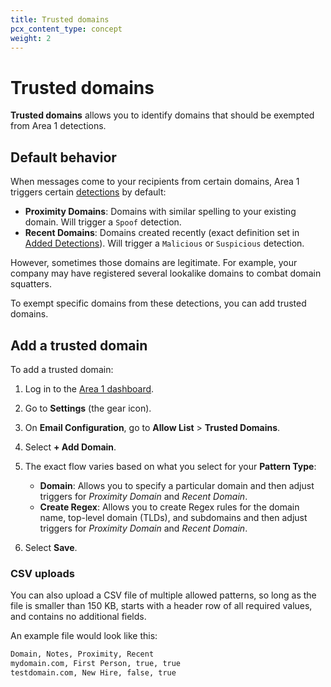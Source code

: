 ```yaml
---
title: Trusted domains
pcx_content_type: concept
weight: 2
---
```


# Trusted domains

**Trusted domains** allows you to identify domains that should be exempted from Area 1 detections.

## Default behavior

When messages come to your recipients from certain domains, Area 1 triggers certain [detections](/email-security/reference/dispositions-and-attributes/) by default:

- **Proximity Domains**: Domains with similar spelling to your existing domain. Will trigger a `Spoof` detection.
- **Recent Domains**: Domains created recently (exact definition set in [Added Detections](/email-security/email-configuration/enhanced-detections/added-detections/)). Will trigger a `Malicious` or `Suspicious` detection.

However, sometimes those domains are legitimate. For example, your company may have registered several lookalike domains to combat domain squatters.

To exempt specific domains from these detections, you can add trusted domains.

## Add a trusted domain

To add a trusted domain:

1. Log in to the [Area 1 dashboard](https://horizon.area1security.com/).
2. Go to **Settings** (the gear icon).
3. On **Email Configuration**, go to **Allow List** > **Trusted Domains**.
4. Select **+ Add Domain**.
5. The exact flow varies based on what you select for your **Pattern Type**:

    - **Domain**: Allows you to specify a particular domain and then adjust triggers for *Proximity Domain* and *Recent Domain*.
    - **Create Regex**: Allows you to create Regex rules for the domain name, top-level domain (TLDs), and subdomains and then adjust triggers for *Proximity Domain* and *Recent Domain*.

6. Select **Save**.

### CSV uploads

You can also upload a CSV file of multiple allowed patterns, so long as the file is smaller than 150 KB, starts with a header row of all required values, and contains no additional fields.

An example file would look like this:

```txt
Domain, Notes, Proximity, Recent
mydomain.com, First Person, true, true
testdomain.com, New Hire, false, true
```